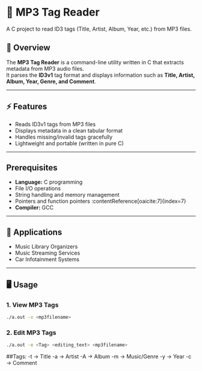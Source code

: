 # 🎵 MP3 Tag Reader

A C project to read ID3 tags (Title, Artist, Album, Year, etc.) from MP3 files.

## 📌 Overview
The **MP3 Tag Reader** is a command-line utility written in C that extracts metadata from MP3 audio files.  
It parses the **ID3v1** tag format and displays information such as **Title, Artist, Album, Year, Genre, and Comment**.

---

## ⚡ Features
- Reads ID3v1 tags from MP3 files
- Displays metadata in a clean tabular format
- Handles missing/invalid tags gracefully
- Lightweight and portable (written in pure C)

---

##  Prerequisites
- **Language:** C programming  
- File I/O operations  
- String handling and memory management  
- Pointers and function pointers :contentReference[oaicite:7]{index=7}
- **Compiler:** GCC

---

## 📌 Applications
- Music Library Organizers
- Music Streaming Services
- Car Infotainment Systems


---

## 🖥️ Usage

### 1. View MP3 Tags
```bash
./a.out -v <mp3filename>
```

### 2. Edit MP3 Tags
``` bash
./a.out -e <Tag> <editing_text> <mp3filename>
```
##Tags: 
-t → Title
-a → Artist
-A → Album
-m → Music/Genre
-y → Year
-c → Comment
